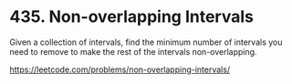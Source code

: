 # 435. Non-overlapping Intervals

Given a collection of intervals, find the minimum number of intervals you need to remove to make the rest of the intervals non-overlapping.

<https://leetcode.com/problems/non-overlapping-intervals/>
